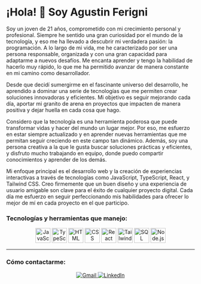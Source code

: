 # ¡Hola! 👋 Soy Agustin Ferigni

Soy un joven de 21 años, comprometido con mi crecimiento personal y profesional. Siempre he sentido una gran curiosidad por el mundo de la tecnología, y eso me ha llevado a descubrir mi verdadera pasión: la programación. A lo largo de mi vida, me he caracterizado por ser una persona responsable, organizada y con una gran capacidad para adaptarme a nuevos desafíos. Me encanta aprender y tengo la habilidad de hacerlo muy rápido, lo que me ha permitido avanzar de manera constante en mi camino como desarrollador.

Desde que decidí sumergirme en el fascinante universo del desarrollo, he aprendido a dominar una serie de tecnologías que me permiten crear soluciones innovadoras y eficientes. Mi objetivo es seguir mejorando cada día, aportar mi granito de arena en proyectos que impacten de manera positiva y dejar huella en cada cosa que hago. 

Considero que la tecnología es una herramienta poderosa que puede transformar vidas y hacer del mundo un lugar mejor. Por eso, me esfuerzo en estar siempre actualizado y en aprender nuevas herramientas que me permitan seguir creciendo en este campo tan dinámico. Además, soy una persona creativa a la que le gusta buscar soluciones prácticas y eficientes, y disfruto mucho trabajando en equipo, donde puedo compartir conocimientos y aprender de los demás.

Mi enfoque principal es el desarrollo web y la creación de experiencias interactivas a través de tecnologías como JavaScript, TypeScript, React, y Tailwind CSS. Creo firmemente que un buen diseño y una experiencia de usuario amigable son clave para el éxito de cualquier proyecto digital. Cada día me esfuerzo en seguir perfeccionando mis habilidades para ofrecer lo mejor de mí en cada proyecto en el que participo.

### Tecnologías y herramientas que manejo:
<p align="center">
  <img src="https://cdn.jsdelivr.net/gh/devicons/devicon/icons/javascript/javascript-original.svg" width="40" height="40" alt="JavaScript" />
  <img src="https://cdn.jsdelivr.net/gh/devicons/devicon/icons/typescript/typescript-original.svg" width="40" height="40" alt="TypeScript" />
  <img src="https://cdn.jsdelivr.net/gh/devicons/devicon/icons/html5/html5-original.svg" width="40" height="40" alt="HTML" />
  <img src="https://cdn.jsdelivr.net/gh/devicons/devicon/icons/css3/css3-original.svg" width="40" height="40" alt="CSS" />
  <img src="https://cdn.jsdelivr.net/gh/devicons/devicon/icons/react/react-original.svg" width="40" height="40" alt="React" />
  <img src="https://encrypted-tbn0.gstatic.com/images?q=tbn:ANd9GcQNhoXisDruJMDAq3Ltd-wuaMW2lGxck9wAKw&s" width="40" height="40" alt="Tailwind CSS" />
  <img src="https://e7.pngegg.com/pngimages/170/924/png-clipart-microsoft-sql-server-microsoft-azure-sql-database-microsoft-text-logo-thumbnail.png" width="40" height="40" alt="SQL" />
  <img src="https://cdn.jsdelivr.net/gh/devicons/devicon/icons/nodejs/nodejs-original.svg" width="40" height="40" alt="Node.js" />
</p>

---

### Cómo contactarme:
<p align="center">
  <a href="gustinigni@gmail.com">
    <img src="https://img.shields.io/badge/Gmail-D14836?style=for-the-badge&logo=gmail&logoColor=white" alt="Gmail" />
  </a>
  <a href="https://www.linkedin.com/in/agustin-ferigni-592366246/">
    <img src="https://img.shields.io/badge/LinkedIn-0077B5?style=for-the-badge&logo=linkedin&logoColor=white" alt="LinkedIn" />
  </a>
</p>
